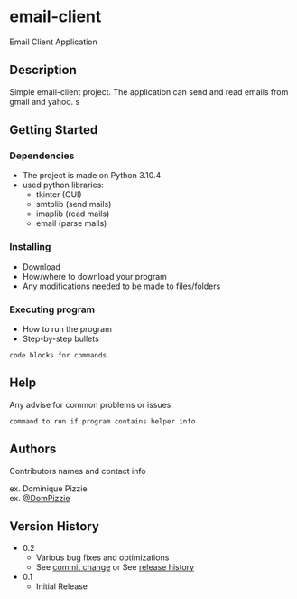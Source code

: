 # email-client
Email Client Application

## Description

Simple email-client project. The application can send and read emails from gmail and yahoo. s

## Getting Started

### Dependencies

* The project is made on Python 3.10.4
* used python libraries:
    - tkinter (GUI)
    - smtplib (send mails)
    - imaplib (read mails)
    - email (parse mails)


### Installing

* Download
* How/where to download your program
* Any modifications needed to be made to files/folders

### Executing program

* How to run the program
* Step-by-step bullets
```
code blocks for commands
```

## Help

Any advise for common problems or issues.
```
command to run if program contains helper info
```

## Authors

Contributors names and contact info

ex. Dominique Pizzie  
ex. [@DomPizzie](https://twitter.com/dompizzie)

## Version History

* 0.2
    * Various bug fixes and optimizations
    * See [commit change]() or See [release history]()
* 0.1
    * Initial Release

